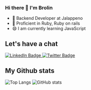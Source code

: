 ### Hi there 👋 I'm Brolin

- 🔭 Backend Developer at Jalappeno
- 🚀 Proficient in Ruby, Ruby on rails
- 😄 I am currently learning JavaScript

## Let's have a chat
<div id="badges">
  <a href="https://zw.linkedin.com/in/brolin-remunyanga">
    <img src="https://img.shields.io/badge/LinkedIn-blue?style=for-the-badge&logo=linkedin&logoColor=white" alt="LinkedIn Badge"/>
  </a>
  <a href="https://twitter.com/bremunyanga">
    <img src="https://img.shields.io/badge/Twitter-blue?style=for-the-badge&logo=twitter&logoColor=white" alt="Twitter Badge"/>
  </a>
</div>

## My Github stats

![Top Langs](https://github-readme-stats.vercel.app/api/top-langs/?username=brolinr&theme=tokyonight)
![GitHub stats](https://github-readme-stats.vercel.app/api?username=brolinr&show_icons=true&theme=tokyonight)
